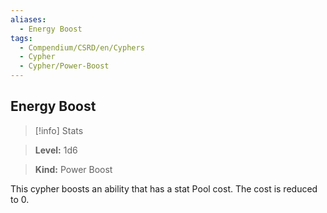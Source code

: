 ```yaml
---
aliases:
  - Energy Boost
tags:
  - Compendium/CSRD/en/Cyphers
  - Cypher
  - Cypher/Power-Boost
---
```

  
    
## Energy Boost    
>[!info] Stats    
> **Level:** 1d6    
> **Kind:** Power Boost  
    
This cypher boosts an ability that has a stat Pool cost. The cost is reduced to 0.